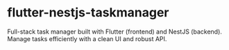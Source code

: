 # flutter-nestjs-taskmanager
Full-stack task manager built with Flutter (frontend) and NestJS (backend). Manage tasks efficiently with a clean UI and robust API.

